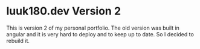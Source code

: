 # luuk180.dev Version 2
This is version 2 of my personal portfolio.
The old version was built in angular and it is very hard to deploy and to keep up to date.
So I decided to rebuild it.
